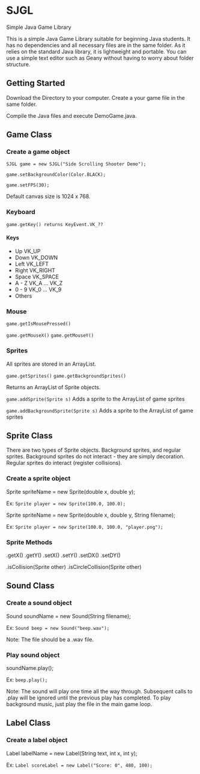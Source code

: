 # SJGL
Simple Java Game Library

This is a simple Java Game Library suitable for beginning Java students. It has no dependencies and all necessary files are in the same folder. As it relies on the standard Java library, it is lightweight and portable. You can use a simple text editor such as Geany without having to worry about folder structure.

## Getting Started

Download the Directory to your computer. Create a your game file in the same folder.

Compile the Java files and execute DemoGame.java.

## Game Class

### Create a game object

```SJGL game = new SJGL("Side Scrolling Shooter Demo");```

```game.setBackgroundColor(Color.BLACK);```

```game.setFPS(30);```

Default canvas size is 1024 x 768.

### Keyboard

```game.getKey() returns KeyEvent.VK_??```

#### Keys
 - Up VK_UP
 - Down VK_DOWN
 - Left VK_LEFT
 - Right VK_RIGHT
 - Space VK_SPACE
 - A - Z VK_A ... VK_Z
 - 0 - 9 VK_0 ... VK_9
 - Others

### Mouse

```game.getIsMousePressed()```

```game.getMouseX()```
```game.getMouseY()```

### Sprites

All sprites are stored in an ArrayList.

```game.getSprites()```
```game.getBackgroundSprites()```

Returns an ArrayList of Sprite objects.

```game.addSprite(Sprite s)```
Adds a sprite to the ArrayList of game sprites

```game.addBackgroundSprite(Sprite s)```
Adds a sprite to the ArrayList of game sprites


## Sprite Class

There are two types of Sprite objects. Background sprites, and regular sprites. Background sprites do not interact - they are simply decoration. Regular sprites do interact (register collisions).

### Create a sprite object

Sprite spriteName = new Sprite(double x, double y);

Ex: ```Sprite player = new Sprite(100.0, 100.0);```

Sprite spriteName = new Sprite(double x, double y, String filename);

Ex: ```Sprite player = new Sprite(100.0, 100.0, "player.png");```

### Sprite Methods

.getX()
.getY()
.setX()
.setY()
.setDX()
.setDY()

.isCollision(Sprite other)
.isCircleCollision(Sprite other)

## Sound Class

### Create a sound object

Sound soundName = new Sound(String filename);

Ex: ```Sound beep = new Sound("beep.wav");```

Note: The file should be a .wav file.

### Play sound object

soundName.play();

Ex: ```beep.play();```

Note: The sound will play one time all the way through. Subsequent calls to .play will be ignored until the previous play has completed. To play background music, just play the file in the main game loop. 

## Label Class

### Create a label object

Label labelName = new Label(String text, int x, int y);

Ex: ```Label scoreLabel = new Label("Score: 0", 480, 100);```


